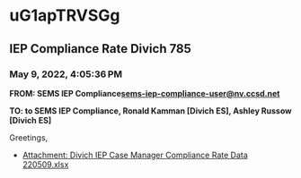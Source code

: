 # uG1apTRVSGg
## IEP Compliance Rate Divich 785
### May 9, 2022, 4:05:36 PM
**FROM: SEMS IEP Compliance<sems-iep-compliance-user@nv.ccsd.net>**

**TO: to SEMS IEP Compliance, Ronald Kamman [Divich ES], Ashley Russow [Divich ES]**


Greetings,  





* [Attachment: Divich IEP Case Manager Compliance Rate Data 220509.xlsx](uG1apTRVSGg-attachment-1.xlsx)
